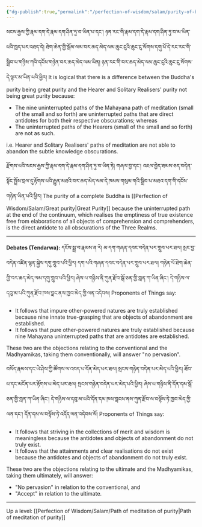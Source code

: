 ```yaml
---
{"dg-publish":true,"permalink":"/perfection-of-wisdom/salam/purity-of-bodhisattva-s-path-of-meditation/"}
---
```


སངས་རྒྱས་ཀྱི་རྣམ་དག་དེ་རྣམ་དག་ཤིན་ཏུ་བ་ཡིན་པ་དང༌། ཉན་རང་གི་རྣམ་དག་དེ་རྣམ་དག་ཤིན་ཏུ་བ་མ་ཡིན་པའི་ཁྱད་པར་འཐད་དེ། 
ཐེག་ཆེན་གྱི་སྒོམ་ལམ་བར་ཆད་མེད་ལམ་ཆུང་ངུའི་ཆུང་ངུ་སོགས་དགུ་པོ་དེ་རང་རང་གི་སྒྲིབ་པ་གཉིས་ཀའི་དངོས་གཉེན་བར་ཆད་མེད་ལམ་ཡིན། 
ཉན་རང་གི་བར་ཆད་མེད་ལམ་ཆུང་ངུའི་ཆུང་ངུ་སོགས་དེ་ལྟར་མ་ཡིན་པའི་ཕྱིར།
It is logical that there is a difference between the Buddha's purity being great purity and the Hearer and Solitary Realisers' purity not being great purity because:
- The nine uninterrupted paths of the Mahayana path of meditation (small of the small and so forth) are uninterrupted paths that are direct antidotes for both their respective obscurations; whereas
- The uninterrupted paths of the Hearers (small of the small and so forth) are not as such.

i.e. Hearer and Solitary Realisers' paths of meditation are not able to abandon the subtle knowledge obscurations.

རྫོགས་པའི་སངས་རྒྱས་ཀྱི་རྣམ་དག་དེ་རྣམ་དག་ཤིན་ཏུ་བ་ཡིན་ཏེ། གཞལ་བྱ་དང༌། འཇལ་བྱེད་ཐམས་ཅད་བདེན་སྟོང་སྤྲོས་བྲལ་དུ་རྟོགས་པའི་རྒྱུན་མཐའི་བར་ཆད་མེད་ལམ་དེ་ཁམས་གསུམ་གའི་སྒྲིབ་པ་མཐའ་དག་གི་དངོས་གཉེན་ཡིན་པའི་ཕྱིར།
The purity of a complete Buddha is [[Perfection of Wisdom/Salam/Great purity\|Great Purity]] because the uninterrupted path at the end of the continuum, which realises the emptiness of true existence free from elaborations of all objects of comprehension and comprehenders, is the direct antidote to all obscurations of the Three Realms.

---
**Debates (Tendarwa):**
དངོས་སྨྲ་བ་རྣམས་ན་རེ། མ་དག་གཞན་དབང་བདེན་པར་གྲུབ་པར་ཐལ། སྤང་བྱ་བདེན་འཛིན་ལྷན་སྐྱེས་དགུ་གྲུབ་པའི་ཕྱིར།
དག་པའི་གཞན་དབང་བདེན་པར་གྲུབ་པར་ཐལ། གཉེན་པོ་ཐེག་ཆེན་གྱི་བར་ཆད་མེད་ལམ་དགུ་གྲུབ་པའི་ཕྱིར། 
ཞེས་པ་གཉིས་ནི་ཀུན་རྫོབ་སྒོ་ཅན་གྱི་ཀླན་ཀ་ཡིན་ཞིང་། དེ་གཉིས་ལ་དབུ་མ་པའི་ཀུན་རྫོབ་ཁས་བླང་ནས་ཁྱབ་མེད་ཀྱི་ལན་འདེབས།
Proponents of Things say: 
- It follows that impure other-powered natures are truly established because nine innate true-grasping that are objects of abandonment are established.
- It follows that pure other-powered natures are truly established because nine Mahayana uninterrupted paths that are antidotes are established.

These two are the objections relating to the conventional and the Madhyamikas, taking them conventionally, will answer "no pervasion".

བསོད་རྣམས་དང་ཡེ་ཤེས་ཀྱི་ཚོགས་ལ་འབད་པ་དོན་མེད་པར་ཐལ། སྤངས་གཉེན་བདེན་པར་མེད་པའི་ཕྱིར། 
ཐོབ་པ་དང་མངོན་པར་རྟོགས་པ་མེད་པར་ཐལ། སྤངས་གཉེན་བདེན་པར་མེད་པའི་ཕྱིར། ཞེས་པ་གཉིས་ནི་དོན་དམ་སྒོ་ཅན་གྱི་ཀླན་ཀ་ཡིན་ཞིང་། 
དེ་གཉིས་ལ་དབུ་མ་པའི་དོན་དམ་ཁས་བླངས་ནས་ཀུན་རྫོབ་ལ་བལྟོས་ཏེ་ཁྱབ་མེད་ཀྱི་ལན་དང་། དོན་དམ་ལ་བལྟོས་ཏེ་འདོད་ལན་འདེབས་སོ།
Proponents of Things say:
- It follows that striving in the collections of merit and wisdom is meaningless because the antidotes and objects of abandonment do not truly exist.
- It follows that the attainments and clear realisations do not exist because the antidotes and objects of abandonment do not truly exist.

These two are the objections relating to the ultimate and the Madhyamikas, taking them ultimately, will answer:
- "No pervasion" in relation to the conventional, and
- "Accept" in relation to the ultimate.

---
Up a level: [[Perfection of Wisdom/Salam/Path of meditation of purity\|Path of meditation of purity]]
